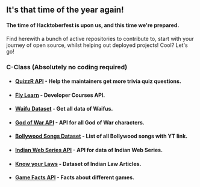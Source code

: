 ## It's that time of the year again!
#### The time of Hacktoberfest is upon us, and this time we're prepared.
Find herewith a bunch of active repositories to contribute to, start with your journey of open source, whilst helping out deployed projects! Cool? Let's go!

### C-Class (Absolutely no coding required)
- #### <a href="https://github.com/alfhad/QuizzR-API">QuizzR API</a> - Help the maintainers get more trivia quiz questions.
- #### <a href="https://github.com/GDSC-BSIOTR/Fly-Learn/blob/main/index.json">Fly Learn</a> - Developer Courses API.
- #### <a href="https://github.com/swarangi203/Waifu-API/tree/master">Waifu Dataset</a> - Get all data of Waifus.
- #### <a href="https://github.com/gdscwce/God-of-war-api">God of War API</a> - API for all God of War characters.
- #### <a href="https://github.com/gdscwce/Bollywood-songs-for-you">Bollywood Songs Dataset</a> - List of all Bollywood songs with YT link.
- #### <a href="https://github.com/gdscwce/Indian-Web-Series-API">Indian Web Series API</a> - API for data of Indian Web Series.
- #### <a href="https://github.com/GDSC-BSIOTR/Know_your_laws.git">Know your Laws</a> - Dataset of Indian Law Articles.
- #### <a href="https://github.com/gdscwce/Game-Facts-API">Game Facts API</a> - Facts about different games.
